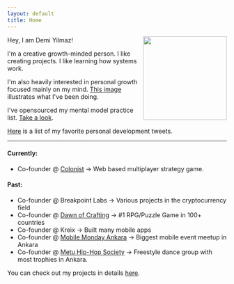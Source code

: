 ```yaml
---
layout: default
title: Home
---
```


<img src="/img/profile.png" style="width:12rem;height:12rem;" align="right">

Hey, I am Demi Yilmaz! 

I'm a creative growth-minded person. I like creating projects. I like learning how systems work.

I'm also heavily interested in personal growth focused mainly on my mind. [This image](https://prnt.sc/pdn74e) illustrates what I've been doing. 

I've opensourced my mental model practice list. [Take a look](https://mmpractices.com/).

[Here](/tweet) is a list of my favorite personal development tweets.

<!--Feel free to [reach out](mailto:demirbyilmaz@gmail.com).-->

---

#### Currently:

- Co-founder @ [Colonist](https://colonist.io/) -> Web based multiplayer strategy game.

#### Past:

- Co-founder @ Breakpoint Labs -> Various projects in the cryptocurrency field
- Co-founder @ [Dawn of Crafting](http://www.dawnofcrafting.com/) -> #1 RPG/Puzzle Game in 100+ countries
- Co-founder @ Kreix -> Built many mobile apps
- Co-founder @ [Mobile Monday Ankara](https://www.meetup.com/MobileMondayAnkara) -> Biggest mobile event meetup in Ankara
- Co-founder @ [Metu Hip-Hop Society](https://www.instagram.com/odtuhiphop/) -> Freestyle dance group with most trophies in Ankara.

You can check out my projects in details [here](/about).

<!-- <div class="posts"> -->
<!--   {% for post in paginator.posts %} -->
<!--   <div class="post"> -->
<!--     <h1 class="post-title"> -->
<!--       <a href="{{ post.url }}"> -->
<!--         {{ post.title }} -->
<!--       </a> -->
<!--     </h1> -->

<!--     <span class="post-date">{{ post.date | date_to_string }}</span> -->

<!--     {{ post.content }} -->
<!--   </div> -->
<!--   {% endfor %} -->
<!-- </div> -->

<!-- <div class="pagination"> -->
<!--   {% if paginator.next_page %} -->
<!--     <a class="pagination-item older" href="{{ site.baseurl }}page{{paginator.next_page}}">Older</a> -->
<!--   {% else %} -->
<!--     <span class="pagination-item older">Older</span> -->
<!--   {% endif %} -->
<!--   {% if paginator.previous_page %} -->
<!--     {% if paginator.page == 2 %} -->
<!--       <a class="pagination-item newer" href="{{ site.baseurl }}">Newer</a> -->
<!--     {% else %} -->
<!--       <a class="pagination-item newer" href="{{ site.baseurl }}page{{paginator.previous_page}}">Newer</a> -->
<!--     {% endif %} -->
<!--   {% else %} -->
<!--     <span class="pagination-item newer">Newer</span> -->
<!--   {% endif %} -->
<!-- </div> -->
